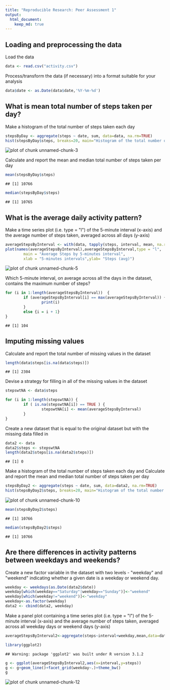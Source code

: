 ```yaml
---
title: "Reproducible Research: Peer Assessment 1"
output: 
  html_document:
    keep_md: true
---
```



## Loading and preprocessing the data

Load the data


```r
data <- read.csv("activity.csv")
```

Process/transform the data (if necessary) into a format suitable for your analysis


```r
data$date <- as.Date(data$date,'%Y-%m-%d')
```


## What is mean total number of steps taken per day?

Make a histogram of the total number of steps taken each day


```r
stepsByDay <- aggregate(steps ~ date, sum, data=data, na.rm=TRUE)
hist(stepsByDay$steps, breaks=20, main="Histogram of the total number of steps taken each day", xlab="Steps", col="grey")
```

![plot of chunk unnamed-chunk-3](figure/unnamed-chunk-3.png) 

Calculate and report the mean and median total number of steps taken per day


```r
mean(stepsByDay$steps)
```

```
## [1] 10766
```

```r
median(stepsByDay$steps)
```

```
## [1] 10765
```

## What is the average daily activity pattern?

Make a time series plot (i.e. type = "l") of the 5-minute interval (x-axis) and the average number of steps taken, averaged across all days (y-axis)


```r
averageStepsByInterval <- with(data, tapply(steps, interval, mean, na.rm=TRUE))
plot(names(averageStepsByInterval),averageStepsByInterval,type = "l",
        main = "Average Steps by 5-minutes interval",
        xlab = "5-minutes intervals",ylab= "Steps (avg)")
```

![plot of chunk unnamed-chunk-5](figure/unnamed-chunk-5.png) 

Which 5-minute interval, on average across all the days in the dataset, contains the maximum number of steps?


```r
for (i in 1:length(averageStepsByInterval))  {
        if (averageStepsByInterval[i] == max(averageStepsByInterval)) {
                print(i)
        }
        else {i = i + 1}       
}
```

```
## [1] 104
```

## Imputing missing values

Calculate and report the total number of missing values in the dataset


```r
length(data$steps[is.na(data$steps)])
```

```
## [1] 2304
```

Devise a strategy for filling in all of the missing values in the dataset


```r
stepswtNA <- data$steps

for (i in 1:length(stepswtNA)) {
        if ( is.na(stepswtNA[i]) == TRUE ) {
                stepswtNA[i] <- mean(averageStepsByInterval)
        }
}       
```

Create a new dataset that is equal to the original dataset but with the missing data filled in


```r
data2 <- data
data2$steps <- stepswtNA
length(data2$steps[is.na(data2$steps)])
```

```
## [1] 0
```

Make a histogram of the total number of steps taken each day and Calculate and report the mean and median total number of steps taken per day


```r
stepsByDay2 <- aggregate(steps ~ date, sum, data=data2, na.rm=TRUE)
hist(stepsByDay2$steps, breaks=20, main="Histogram of the total number of steps taken each day 2", xlab="Steps", col="blue")
```

![plot of chunk unnamed-chunk-10](figure/unnamed-chunk-10.png) 

```r
mean(stepsByDay2$steps)
```

```
## [1] 10766
```

```r
median(stepsByDay2$steps)
```

```
## [1] 10766
```


## Are there differences in activity patterns between weekdays and weekends?

Create a new factor variable in the dataset with two levels - "weekday" and "weekend" indicating whether a given date is a weekday or weekend day.


```r
weekday <- weekdays(as.Date(data2$date)) 
weekday[which(weekday=="Saturday"|weekday=="Sunday")]<-"weekend"
weekday[which(weekday!="weekend")]<-"weekday"
weekday<-as.factor(weekday)
data2 <- cbind(data2, weekday)
```

Make a panel plot containing a time series plot (i.e. type = "l") of the 5-minute interval (x-axis) and the average number of steps taken, averaged across all weekday days or weekend days (y-axis)


```r
averageStepsByInterval2<-aggregate(steps~interval+weekday,mean,data=data2)

library(ggplot2)
```

```
## Warning: package 'ggplot2' was built under R version 3.1.2
```

```r
g <- ggplot(averageStepsByInterval2,aes(x=interval,y=steps))
g <- g+geom_line()+facet_grid(weekday~.)+theme_bw()
g
```

![plot of chunk unnamed-chunk-12](figure/unnamed-chunk-12.png) 


